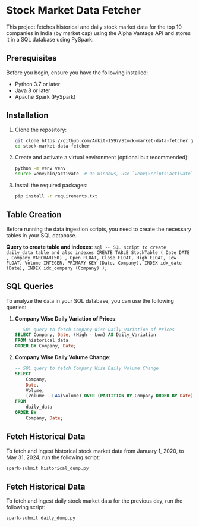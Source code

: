 # Stock Market Data Fetcher

This project fetches historical and daily stock market data for the top 10 companies in India (by market cap) using the Alpha Vantage API and stores it in a SQL database using PySpark.

## Prerequisites

Before you begin, ensure you have the following installed:

- Python 3.7 or later
- Java 8 or later
- Apache Spark (PySpark)

## Installation

1. Clone the repository:
    ```sh
    git clone https://github.com/Ankit-1597/Stock-market-data-fetcher.git
    cd stock-market-data-fetcher
    ```

2. Create and activate a virtual environment (optional but recommended):
    ```sh
    python -m venv venv
    source venv/bin/activate  # On Windows, use `venv\Scripts\activate`
    ```

3. Install the required packages:
    ```sh
    pip install -r requirements.txt
    ```

## Table Creation

Before running the data ingestion scripts, you need to create the necessary tables in your SQL database.

 **Query to create table and indexes**:
    ```sql
    -- SQL script to create daily_data table and also indexes
    CREATE TABLE StockTable (
        Date DATE ,
        Company VARCHAR(50) ,
        Open FLOAT,
        Close FLOAT,
        High FLOAT,
        Low FLOAT,
        Volume INTEGER,
        PRIMARY KEY (Date, Company),
        INDEX idx_date (Date),
        INDEX idx_company (Company)
    );
    ```

## SQL Queries

To analyze the data in your SQL database, you can use the following queries:

1. **Company Wise Daily Variation of Prices**:
    ```sql
    -- SQL query to fetch Company Wise Daily Variation of Prices
    SELECT Company, Date, (High - Low) AS Daily_Variation
    FROM historical_data
    ORDER BY Company, Date;
    ```

2. **Company Wise Daily Volume Change**:
    ```sql
    -- SQL query to fetch Company Wise Daily Volume Change
    SELECT 
        Company, 
        Date, 
        Volume,
        (Volume - LAG(Volume) OVER (PARTITION BY Company ORDER BY Date)) AS Daily_Volume_Change
    FROM 
        daily_data
    ORDER BY 
        Company, Date;
    ```

## Fetch Historical Data

To fetch and ingest historical stock market data from January 1, 2020, to May 31, 2024, run the following script:

```sh
spark-submit historical_dump.py
```
## Fetch Historical Data

To fetch and ingest daily stock market data for the previous day, run the following script:

```sh
spark-submit daily_dump.py
```
